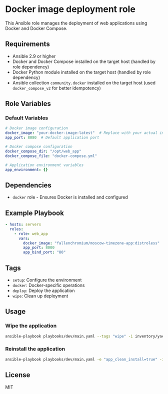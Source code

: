# Docker image deployment role

This Ansible role manages the deployment of web applications using Docker and Docker Compose.

## Requirements

- Ansible 2.9 or higher
- Docker and Docker Compose installed on the target host (handled by role dependency)
- Docker Python module installed on the target host (handled by role dependency)
- Ansible collection `community.docker` installed on the target host (used `docker_compose_v2` for better idempotency)

## Role Variables

### Default Variables

```yaml
# Docker image configuration
docker_image: "your-docker-image:latest"  # Replace with your actual image
app_port: 8080  # Default application port

# Docker compose configuration
docker_compose_dir: "/opt/web_app"
docker_compose_file: "docker-compose.yml"

# Application environment variables
app_environment: {}
```

## Dependencies

- `docker` role - Ensures Docker is installed and configured

## Example Playbook

```yaml
- hosts: servers
  roles:
    - role: web_app
      vars:
        docker_image: "fallenchromium/moscow-timezone-app:distroless"
        app_port: 8000
        app_bind_port: "80"
```

## Tags

- `setup`: Configure the environment
- `docker`: Docker-specific operations
- `deploy`: Deploy the application
- `wipe`: Clean up deployment

## Usage

### Wipe the application

```bash
ansible-playbook playbooks/dev/main.yaml --tags "wipe" -i inventory/yacloud_compute.yml
```

### Reinstall the application

```bash
ansible-playbook playbooks/dev/main.yaml -e "app_clean_install=true" -i inventory/yacloud_compute.yml
```

## License

MIT
